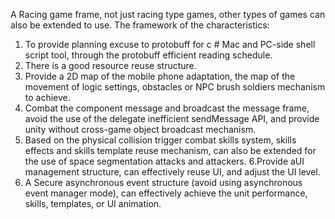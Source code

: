 A Racing game frame, not just racing type games, other types of games can also be extended to use. 
The framework of the characteristics: 
1. To provide planning excuse to protobuff for c # Mac and PC-side shell script tool, through the protobuff efficient reading schedule.
2. There is a good resource reuse structure. 
3. Provide a 2D map of the mobile phone adaptation, the map of the movement of logic settings, obstacles or NPC brush soldiers mechanism to achieve. 
4. Combat the component message and broadcast the message frame, avoid the use of the delegate inefficient sendMessage API, and provide unity without cross-game object broadcast mechanism. 
5. Based on the physical collision trigger combat skills system, skills effects and skills template reuse mechanism, can also be extended for the use of space segmentation attacks and attackers. 
6.Provide aUI management structure, can effectively reuse UI, and adjust the UI level. 
7. A Secure asynchronous event structure (avoid using asynchronous event manager mode), can effectively achieve the unit performance, skills, templates, or UI animation. 
